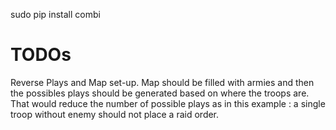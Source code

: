  sudo pip install combi
 
 
 # TODOs
 
 Reverse Plays and Map set-up. Map should be filled with armies and then the possibles plays should be generated based on where the troops are. That would reduce the number of possible plays as in this example : a single troop without enemy should not place a raid order. 